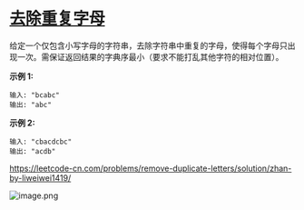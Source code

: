 # [去除重复字母](https://leetcode-cn.com/problems/remove-duplicate-letters/)

给定一个仅包含小写字母的字符串，去除字符串中重复的字母，使得每个字母只出现一次。需保证返回结果的字典序最小（要求不能打乱其他字符的相对位置）。

**示例 1:**

```
输入: "bcabc"
输出: "abc"
```

**示例 2:**

```
输入: "cbacdcbc"
输出: "acdb"
```

https://leetcode-cn.com/problems/remove-duplicate-letters/solution/zhan-by-liweiwei1419/

![image.png](https://pic.leetcode-cn.com/dc4e0669d1d7cbf759dc367eb1e7473a38c9d633ff70922bb20578f13f2498f0-image.png)